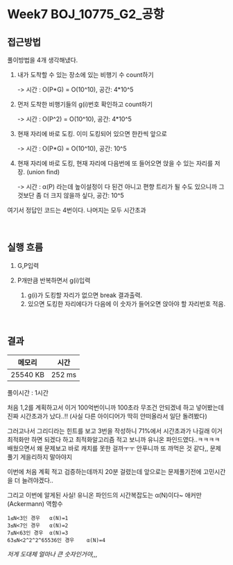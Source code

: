 # Week7 BOJ_10775_G2_공항

## 접근방법
풀이방법을 4개 생각해냈다.
1. 내가 도착할 수 있는 장소에 있는 비행기 수 count하기

	-> 시간 : O(P\*G) = O(10^10), 공간: 4\*10^5
2. 먼저 도착한 비행기들의 g(i)번호 확인하고 count하기

	-> 시간 : O(P^2) = O(10^10), 공간: 4\*10^5

3. 현재 자리에 바로 도킹. 이미 도킹되어 있으면 한칸씩 앞으로

	-> 시간 : O(P\*G) = O(10^10), 공간: 10^5

4. 현재 자리에 바로 도킹, 현재 자리에 다음번에 또 들어오면 앉을 수 있는 자리를 저장. (union find)

	-> 시간 : α(P) 라는데 높이설정이 다 된건 아니고 편향 트리가 될 수도 있으니까 그것보단 좀 더 크지 않을까 싶다, 공간: 10^5

여기서 정답인 코드는 4번이다.
나머지는 모두 시간초과

<br>

## 실행 흐름
1. G,P입력
2. P개만큼 반복하면서 g(i)입력

	1. g(i)가 도킹할 자리가 없으면 break 결과출력.
	2. 있으면 도킹한 자리에다가 다음에 이 숫자가 들어오면 앉아야 할 자리번호 적음.



<br>

## 결과

|메모리|시간|
|:---:|:---:|
|25540 KB|252 ms|

풀이시간 : 1시간

처음 1,2를 계획하고서 이거 100억번이니까 100초라 무조건 안되겠네 하고 넣어봤는데 진짜 시간초과가 났다..!! (사실 다른 아이디어가 딱히 안떠올라서 일단 돌려봤다)

그러고나서 그리디라는 힌트를 보고 3번을 작성하니 71%에서 시간초과가 나길래 이거 최적화만 하면 되겠다 하고 최적화알고리즘 적고 보니까 유니온 파인드였다..ㅋㅋㅋㅋ
배웠으면서 왜 문제보고 바로 캐치를 못한 걸까ㅜㅜ 안푸니까 또 까먹은 것 같다,, 문제풀기 게을리하지 말아야지

이번에 처음 계획 적고 검증하는데까지 20분 걸렸는데 앞으로는 문제풀기전에 고민시간을 더 늘려야겠다.. 

그리고 이번에 알게된 사실! 유니온 파인드의 시간복잡도는 α(N)이다~ 애커만(Ackermann) 역함수
```
1≤N<3인 경우 	α(N)=1
3≤N<7인 경우 	α(N)=2
7≤N<63인 경우 	α(N)=3
63≤N<2^2^2^65536인 경우 	α(N)=4
```
*저게 도대체 얼마나 큰 숫자인거야,,,*